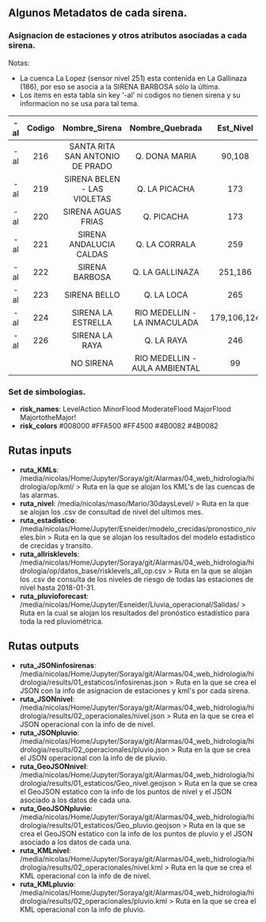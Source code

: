 ## Algunos Metadatos de cada sirena.

### Asignacion de estaciones y otros atributos asociadas a cada sirena.

Notas:
- La cuenca La Lopez (sensor nivel 251) esta contenida en La Gallinaza (186), por eso se asocia a la SIRENA BARBOSA sólo la última.
- Los items en esta tabla sin key '-al' ni codigos no tienen sirena y su informacion no se usa para tal tema.

|-al|Codigo|Nombre_Sirena|Nombre_Quebrada|Est_Nivel|Est_PluvioAdentro|Est_PluvioAfuera|Est_MeteoAdentro|Est_MeteoAfuera|Est_N30m|Est_Tto|
|:-:|:----:|:-----------:|:-------------:|:-------:|:---------------:|:--------------:|:--------------:|:-------------:|:------:|:-----:|
|-al|216|SANTA RITA SAN ANTONIO DE PRADO|Q. DONA MARIA|90,108|3,18,43||197|249|108||
|-al|219|SIRENA BELEN - LAS VIOLETAS|Q. LA PICACHA|173|29|1,8||249|||
|-al|220|SIRENA AGUAS FRIAS|Q. PICACHA|173|29|1,8,9||249|||
|-al|221|SIRENA ANDALUCIA CALDAS|Q. LA CORRALA|259||33,253||105||||
|-al|222|SIRENA BARBOSA|Q. LA GALLINAZA|251,186||234,30||82|||
|-al|223|SIRENA BELLO|Q. LA LOCA|265||12,14,48,89|||||
|-al|224|SIRENA LA ESTRELLA|RIO MEDELLIN - LA INMACULADA|179,106,124|267,61,261,33,253||105||179,106|179|
|-al|226|SIRENA LA RAYA|Q. LA RAYA|246|261|61||105|||
|||NO SIRENA|RIO MEDELLIN - AULA AMBIENTAL|99||160,227,194,190,168,165,234,30,66,127,31,88,47,72,278,32,75,51,37,74,76,70,248,63,4,275,89,154,121,14,48,242,7,241,24,40,274,55,16,42|||||

### Set de simbologias.

- **risk_names**: LevelAction MinorFlood ModerateFlood MajorFlood MajortotheMajor!
- **risk_colors** #008000 #FFA500 #FF4500 #4B0082 #4B0082

## Rutas inputs

- **ruta_KMLs**: /media/nicolas/Home/Jupyter/Soraya/git/Alarmas/04_web_hidrologia/hidrologia/op/kml/
        > Ruta en la que se alojan los KML's de las cuencas de las alarmas.
- **ruta_nivel**: /media/nicolas/maso/Mario/30daysLevel/
        > Ruta en la que se alojan los .csv de consultad de nivel del ultimos mes.
- **ruta_estadistico**: /media/nicolas/Home/Jupyter/Esneider/modelo_crecidas/pronostico_niveles.bin
        > Ruta en la que se alojan los resultados del modelo estadistico de crecidas y transito.
- **ruta_allrisklevels**: /media/nicolas/Home/Jupyter/Soraya/git/Alarmas/04_web_hidrologia/hidrologia/op/datos_base/risklevels_all_op.csv
        > Ruta en la que se alojan los .csv de consulta de los niveles de riesgo de todas las estaciones de nivel hasta 2018-01-31.
- **ruta_pluvioforecast**: /media/nicolas/Home/Jupyter/Esneider/Lluvia_operacional/Salidas/
        > Ruta en la cual se alojan los resultados del pronóstico estadístico para toda la red pluviométrica.

## Rutas outputs

- **ruta_JSONinfosirenas**: /media/nicolas/Home/Jupyter/Soraya/git/Alarmas/04_web_hidrologia/hidrologia/results/01_estaticos/infosirenas.json
        > Ruta en la que se crea el JSON con la info de asignacion de estaciones y kml's por cada sirena.
- **ruta_JSONnivel**: /media/nicolas/Home/Jupyter/Soraya/git/Alarmas/04_web_hidrologia/hidrologia/results/02_operacionales/nivel.json
        > Ruta en la que se crea el JSON operacional con la info de de nivel.
- **ruta_JSONpluvio**: /media/nicolas/Home/Jupyter/Soraya/git/Alarmas/04_web_hidrologia/hidrologia/results/02_operacionales/pluvio.json
        > Ruta en la que se crea el JSON operacional con la info de de pluvio.
- **ruta_GeoJSONnivel**: /media/nicolas/Home/Jupyter/Soraya/git/Alarmas/04_web_hidrologia/hidrologia/results/01_estaticos/Geo_nivel.geojson
        > Ruta en la que se crea el GeoJSON estatico con la info de los puntos de nivel y el JSON asociado a los datos de cada una.
- **ruta_GeoJSONpluvio**: /media/nicolas/Home/Jupyter/Soraya/git/Alarmas/04_web_hidrologia/hidrologia/results/01_estaticos/Geo_pluvio.geojson
        > Ruta en la que se crea el GeoJSON estatico con la info de los puntos de pluvio y el JSON asociado a los datos de cada una.
- **ruta_KMLnivel**: /media/nicolas/Home/Jupyter/Soraya/git/Alarmas/04_web_hidrologia/hidrologia/results/02_operacionales/nivel.kml
        > Ruta en la que se crea el KML operacional con la info de de nivel.
- **ruta_KMLpluvio**: /media/nicolas/Home/Jupyter/Soraya/git/Alarmas/04_web_hidrologia/hidrologia/results/02_operacionales/pluvio.kml
        > Ruta en la que se crea el KML operacional con la info de pluvio.

